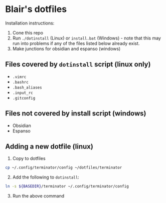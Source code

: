 # Blair's dotfiles
Installation instructions:
1. Cone this repo
2. Run `./dotinstall` (Linux) or `install.bat` (Windows) - note that this may run into problems if any of the files listed below already exist.
3. Make junctions for obsidian and espanso (windows)

## Files covered by `dotinstall` script (linux only)
- `.vimrc`
- `.bashrc`
- `.bash_aliases`
- `.input_rc`
- `.gitconfig`

## Files not covered by install script (windows)
- Obsidian
- Espanso

## Adding a new dotfile (linux)
1. Copy to dotfiles
```sh
cp ~/.config/terminator/config ~/dotfiles/terminator
```
2. Add the following to `dotinstall`:
```sh
ln -s ${BASEDIR}/terminator ~/.config/terminator/config
```
3. Run the above command

